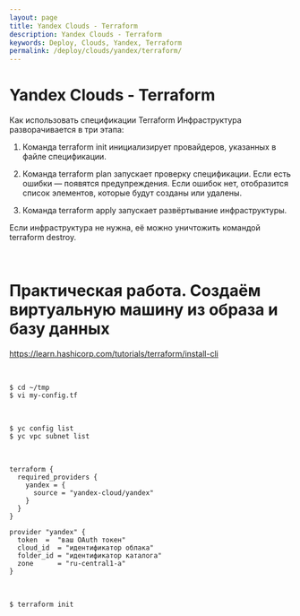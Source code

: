 ```yaml
---
layout: page
title: Yandex Clouds - Terraform
description: Yandex Clouds - Terraform
keywords: Deploy, Clouds, Yandex, Terraform
permalink: /deploy/clouds/yandex/terraform/
---
```


# Yandex Clouds - Terraform

Как использовать спецификации Terraform
Инфраструктура разворачивается в три этапа:

1. Команда terraform init инициализирует провайдеров, указанных в файле спецификации.

2. Команда terraform plan запускает проверку спецификации. Если есть ошибки — появятся предупреждения. Если ошибок нет, отобразится список элементов, которые будут созданы или удалены.

3. Команда terraform apply запускает развёртывание инфраструктуры.

Если инфраструктура не нужна, её можно уничтожить командой terraform destroy.

<br/>

# Практическая работа. Создаём виртуальную машину из образа и базу данных

https://learn.hashicorp.com/tutorials/terraform/install-cli

<br/>

```
$ cd ~/tmp
$ vi my-config.tf
```

<br/>

```
$ yc config list
$ yc vpc subnet list
```

<br/>

```
terraform {
  required_providers {
    yandex = {
      source = "yandex-cloud/yandex"
    }
  }
}

provider "yandex" {
  token  =  "ваш OAuth токен"
  cloud_id  = "идентификатор облака"
  folder_id = "идентификатор каталога"
  zone      = "ru-central1-a"
}
```

<br/>

```
$ terraform init
```

